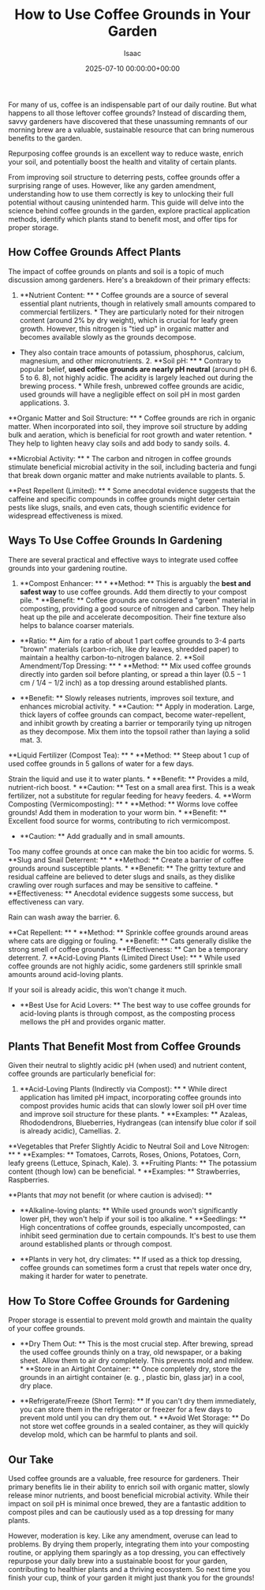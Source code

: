 ﻿---
title: How to Use Coffee Grounds in Your Garden
description: For many of us, coffee is an indispensable part of our daily routine. But what happens to all those leftover coffee grounds?
slug: /how-to-use-coffee-grounds-in-your-garden/
date: 2025-07-10 00:00:00+00:00
lastmod: 2025-07-10 00:00:00+03:00
author: Isaac
categories:

- Guides

- Gardening
tags:

- guides

- coffee

- ground
layout: post
---

For many of us, coffee is an indispensable part of our daily routine. But what happens to all those leftover coffee grounds? Instead of discarding them, savvy gardeners have discovered that these unassuming remnants of our morning brew are a valuable, sustainable resource that can bring numerous benefits to the garden.

Repurposing coffee grounds is an excellent way to reduce waste, enrich your soil, and potentially boost the health and vitality of certain plants.

From improving soil structure to deterring pests, coffee grounds offer a surprising range of uses. However, like any garden amendment, understanding how to use them correctly is key to unlocking their full potential without causing unintended harm. This guide will delve into the science behind coffee grounds in the garden, explore practical application methods, identify which plants stand to benefit most, and offer tips for proper storage.

##  How Coffee Grounds Affect Plants

The impact of coffee grounds on plants and soil is a topic of much discussion among gardeners. Here's a breakdown of their primary effects:

1. **Nutrient Content: ** * Coffee grounds are a source of several essential plant nutrients, though in relatively small amounts compared to commercial fertilizers. * They are particularly noted for their nitrogen content (around 2% by dry weight), which is crucial for leafy green growth. However, this nitrogen is "tied up" in organic matter and becomes available slowly as the grounds decompose.

* They also contain trace amounts of potassium, phosphorus, calcium, magnesium, and other micronutrients. 2. **Soil pH: ** * Contrary to popular belief, **used coffee grounds are nearly pH neutral** (around pH 6. 5 to 6. 8), not highly acidic. The acidity is largely leached out during the brewing process. * While fresh, unbrewed coffee grounds are acidic, used grounds will have a negligible effect on soil pH in most garden applications. 3.

**Organic Matter and Soil Structure: ** * Coffee grounds are rich in organic matter. When incorporated into soil, they improve soil structure by adding bulk and aeration, which is beneficial for root growth and water retention. * They help to lighten heavy clay soils and add body to sandy soils. 4.

**Microbial Activity: ** * The carbon and nitrogen in coffee grounds stimulate beneficial microbial activity in the soil, including bacteria and fungi that break down organic matter and make nutrients available to plants. 5.

**Pest Repellent (Limited): ** * Some anecdotal evidence suggests that the caffeine and specific compounds in coffee grounds might deter certain pests like slugs, snails, and even cats, though scientific evidence for widespread effectiveness is mixed.

##  Ways To Use Coffee Grounds In Gardening

There are several practical and effective ways to integrate used coffee grounds into your gardening routine.

1. **Compost Enhancer: ** * **Method: ** This is arguably the **best and safest way** to use coffee grounds. Add them directly to your compost pile. * **Benefit: ** Coffee grounds are considered a "green" material in composting, providing a good source of nitrogen and carbon. They help heat up the pile and accelerate decomposition. Their fine texture also helps to balance coarser materials.

* **Ratio: ** Aim for a ratio of about 1 part coffee grounds to 3-4 parts "brown" materials (carbon-rich, like dry leaves, shredded paper) to maintain a healthy carbon-to-nitrogen balance. 2. **Soil Amendment/Top Dressing: ** * **Method: ** Mix used coffee grounds directly into garden soil before planting, or spread a thin layer ($0. 5-1$ cm / $1/4-1/2$ inch) as a top dressing around established plants.

* **Benefit: ** Slowly releases nutrients, improves soil texture, and enhances microbial activity. * **Caution: ** Apply in moderation. Large, thick layers of coffee grounds can compact, become water-repellent, and inhibit growth by creating a barrier or temporarily tying up nitrogen as they decompose. Mix them into the topsoil rather than laying a solid mat. 3.

**Liquid Fertilizer (Compost Tea): ** * **Method: ** Steep about 1 cup of used coffee grounds in 5 gallons of water for a few days.

Strain the liquid and use it to water plants. * **Benefit: ** Provides a mild, nutrient-rich boost. * **Caution: ** Test on a small area first. This is a weak fertilizer, not a substitute for regular feeding for heavy feeders. 4. **Worm Composting (Vermicomposting): ** * **Method: ** Worms love coffee grounds! Add them in moderation to your worm bin. * **Benefit: ** Excellent food source for worms, contributing to rich vermicompost.

* **Caution: ** Add gradually and in small amounts.

Too many coffee grounds at once can make the bin too acidic for worms. 5. **Slug and Snail Deterrent: ** * **Method: ** Create a barrier of coffee grounds around susceptible plants. * **Benefit: ** The gritty texture and residual caffeine are believed to deter slugs and snails, as they dislike crawling over rough surfaces and may be sensitive to caffeine. * **Effectiveness: ** Anecdotal evidence suggests some success, but effectiveness can vary.

Rain can wash away the barrier. 6.

**Cat Repellent: ** * **Method: ** Sprinkle coffee grounds around areas where cats are digging or fouling. * **Benefit: ** Cats generally dislike the strong smell of coffee grounds. * **Effectiveness: ** Can be a temporary deterrent. 7. **Acid-Loving Plants (Limited Direct Use): ** * While used coffee grounds are not highly acidic, some gardeners still sprinkle small amounts around acid-loving plants.

If your soil is already acidic, this won't change it much.

* **Best Use for Acid Lovers: ** The best way to use coffee grounds for acid-loving plants is through compost, as the composting process mellows the pH and provides organic matter.

##  Plants That Benefit Most from Coffee Grounds

Given their neutral to slightly acidic pH (when used) and nutrient content, coffee grounds are particularly beneficial for:

1. **Acid-Loving Plants (Indirectly via Compost): ** * While direct application has limited pH impact, incorporating coffee grounds into compost provides humic acids that can slowly lower soil pH over time and improve soil structure for these plants. * **Examples: ** Azaleas, Rhododendrons, Blueberries, Hydrangeas (can intensify blue color if soil is already acidic), Camellias. 2.

**Vegetables that Prefer Slightly Acidic to Neutral Soil and Love Nitrogen: ** * **Examples: ** Tomatoes, Carrots, Roses, Onions, Potatoes, Corn, leafy greens (Lettuce, Spinach, Kale). 3. **Fruiting Plants: ** The potassium content (though low) can be beneficial. * **Examples: ** Strawberries, Raspberries.

**Plants that *may* not benefit (or where caution is advised): **

* **Alkaline-loving plants: ** While used grounds won't significantly lower pH, they won't help if your soil is too alkaline. * **Seedlings: ** High concentrations of coffee grounds, especially uncomposted, can inhibit seed germination due to certain compounds. It's best to use them around established plants or through compost.

* **Plants in very hot, dry climates: ** If used as a thick top dressing, coffee grounds can sometimes form a crust that repels water once dry, making it harder for water to penetrate.

##  How To Store Coffee Grounds for Gardening

Proper storage is essential to prevent mold growth and maintain the quality of your coffee grounds.

* **Dry Them Out: ** This is the most crucial step. After brewing, spread the used coffee grounds thinly on a tray, old newspaper, or a baking sheet. Allow them to air dry completely. This prevents mold and mildew. * **Store in an Airtight Container: ** Once completely dry, store the grounds in an airtight container (e. g. , plastic bin, glass jar) in a cool, dry place.

* **Refrigerate/Freeze (Short Term): ** If you can't dry them immediately, you can store them in the refrigerator or freezer for a few days to prevent mold until you can dry them out. * **Avoid Wet Storage: ** Do not store wet coffee grounds in a sealed container, as they will quickly develop mold, which can be harmful to plants and soil.

##  Our Take

Used coffee grounds are a valuable, free resource for gardeners. Their primary benefits lie in their ability to enrich soil with organic matter, slowly release minor nutrients, and boost beneficial microbial activity. While their impact on soil pH is minimal once brewed, they are a fantastic addition to compost piles and can be cautiously used as a top dressing for many plants.

However, moderation is key. Like any amendment, overuse can lead to problems. By drying them properly, integrating them into your composting routine, or applying them sparingly as a top dressing, you can effectively repurpose your daily brew into a sustainable boost for your garden, contributing to healthier plants and a thriving ecosystem. So next time you finish your cup, think of your garden it might just thank you for the grounds!
